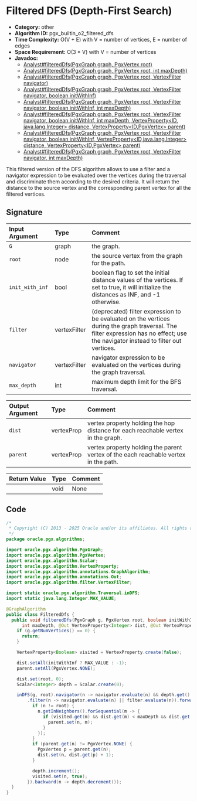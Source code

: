 # Filtered DFS (Depth-First Search)

- **Category:** other
- **Algorithm ID:** pgx_builtin_o2_filtered_dfs
- **Time Complexity:** O(V + E) with V = number of vertices, E = number of edges
- **Space Requirement:** O(3 * V) with V = number of vertices
- **Javadoc:**
  - [Analyst#filteredDfs(PgxGraph graph, PgxVertex<ID> root)](https://docs.oracle.com/en/database/oracle/property-graph/25.1/spgjv/oracle/pgx/api/Analyst.html#filteredDfs_oracle_pgx_api_PgxGraph_oracle_pgx_api_PgxVertex_)
  - [Analyst#filteredDfs(PgxGraph graph, PgxVertex<ID> root, int maxDepth)](https://docs.oracle.com/en/database/oracle/property-graph/25.1/spgjv/oracle/pgx/api/Analyst.html#filteredDfs_oracle_pgx_api_PgxGraph_oracle_pgx_api_PgxVertex_int_)
  - [Analyst#filteredDfs(PgxGraph graph, PgxVertex<ID> root, VertexFilter navigator)](https://docs.oracle.com/en/database/oracle/property-graph/25.1/spgjv/oracle/pgx/api/Analyst.html#filteredDfs_oracle_pgx_api_PgxGraph_oracle_pgx_api_PgxVertex_oracle_pgx_api_filter_VertexFilter_)
  - [Analyst#filteredDfs(PgxGraph graph, PgxVertex<ID> root, VertexFilter navigator, boolean initWithInf)](https://docs.oracle.com/en/database/oracle/property-graph/25.1/spgjv/oracle/pgx/api/Analyst.html#filteredDfs_oracle_pgx_api_PgxGraph_oracle_pgx_api_PgxVertex_oracle_pgx_api_filter_VertexFilter_boolean_)
  - [Analyst#filteredDfs(PgxGraph graph, PgxVertex<ID> root, VertexFilter navigator, boolean initWithInf, int maxDepth)](https://docs.oracle.com/en/database/oracle/property-graph/25.1/spgjv/oracle/pgx/api/Analyst.html#filteredDfs_oracle_pgx_api_PgxGraph_oracle_pgx_api_PgxVertex_oracle_pgx_api_filter_VertexFilter_boolean_int_)
  - [Analyst#filteredDfs(PgxGraph graph, PgxVertex<ID> root, VertexFilter navigator, boolean initWithInf, int maxDepth, VertexProperty<ID,​java.lang.Integer> distance, VertexProperty<ID,​PgxVertex<ID>> parent)](https://docs.oracle.com/en/database/oracle/property-graph/25.1/spgjv/oracle/pgx/api/Analyst.html#filteredDfs_oracle_pgx_api_PgxGraph_oracle_pgx_api_PgxVertex_oracle_pgx_api_filter_VertexFilter_boolean_int_oracle_pgx_api_VertexProperty_oracle_pgx_api_VertexProperty_)
  - [Analyst#filteredDfs(PgxGraph graph, PgxVertex<ID> root, VertexFilter navigator, boolean initWithInf, VertexProperty<ID,​java.lang.Integer> distance, VertexProperty<ID,​PgxVertex<ID>> parent)](https://docs.oracle.com/en/database/oracle/property-graph/25.1/spgjv/oracle/pgx/api/Analyst.html#filteredDfs_oracle_pgx_api_PgxGraph_oracle_pgx_api_PgxVertex_oracle_pgx_api_filter_VertexFilter_boolean_oracle_pgx_api_VertexProperty_oracle_pgx_api_VertexProperty_)
  - [Analyst#filteredDfs(PgxGraph graph, PgxVertex<ID> root, VertexFilter navigator, int maxDepth)](https://docs.oracle.com/en/database/oracle/property-graph/25.1/spgjv/oracle/pgx/api/Analyst.html#filteredDfs_oracle_pgx_api_PgxGraph_oracle_pgx_api_PgxVertex_oracle_pgx_api_filter_VertexFilter_int_)

This filtered version of the DFS algorithm allows to use a filter and a navigator expression to be evaluated over the vertices during the traversal and discriminate them according to the desired criteria. It will return the distance to the source vertex and the corresponding parent vertex for all the filtered vertices.

## Signature

| Input Argument | Type | Comment |
| :--- | :--- | :--- |
| `G` | graph | the graph. |
| `root` | node | the source vertex from the graph for the path. |
| `init_with_inf` | bool | boolean flag to set the initial distance values of the vertices. If set to true, it will initialize the distances as INF, and -1 otherwise. |
| `filter` | vertexFilter | (deprecated) filter expression to be evaluated on the vertices during the graph traversal. The filter expression has no effect; use the navigator instead to filter out vertices. |
| `navigator` | vertexFilter | navigator expression to be evaluated on the vertices during the graph traversal. |
| `max_depth` | int | maximum depth limit for the BFS traversal. |

| Output Argument | Type | Comment |
| :--- | :--- | :--- |
| `dist` | vertexProp<int> | vertex property holding the hop distance for each reachable vertex in the graph. |
| `parent` | vertexProp<node> | vertex property holding the parent vertex of the each reachable vertex in the path. |

| Return Value | Type | Comment |
| :--- | :--- | :--- |
| | void | None |

## Code

```java
/*
 * Copyright (C) 2013 - 2025 Oracle and/or its affiliates. All rights reserved.
 */
package oracle.pgx.algorithms;

import oracle.pgx.algorithm.PgxGraph;
import oracle.pgx.algorithm.PgxVertex;
import oracle.pgx.algorithm.Scalar;
import oracle.pgx.algorithm.VertexProperty;
import oracle.pgx.algorithm.annotations.GraphAlgorithm;
import oracle.pgx.algorithm.annotations.Out;
import oracle.pgx.algorithm.filter.VertexFilter;

import static oracle.pgx.algorithm.Traversal.inDFS;
import static java.lang.Integer.MAX_VALUE;

@GraphAlgorithm
public class FilteredDfs {
  public void filteredDfs(PgxGraph g, PgxVertex root, boolean initWithInf, VertexFilter filter, VertexFilter navigator,
      int maxDepth, @Out VertexProperty<Integer> dist, @Out VertexProperty<PgxVertex> parent) {
    if (g.getNumVertices() == 0) {
      return;
    }

    VertexProperty<Boolean> visited = VertexProperty.create(false);

    dist.setAll(initWithInf ? MAX_VALUE : -1);
    parent.setAll(PgxVertex.NONE);

    dist.set(root, 0);
    Scalar<Integer> depth = Scalar.create(0);

    inDFS(g, root).navigator(n -> navigator.evaluate(n) && depth.get() <= maxDepth)
        .filter(n -> navigator.evaluate(n) || filter.evaluate(n)).forward(n -> {
          if (n != root) {
            n.getInNeighbors().forSequential(m -> {
              if (visited.get(m) && dist.get(m) < maxDepth && dist.get(m) >= depth.get() - 1) {
                parent.set(n, m);
              }
            });
          }
          if (parent.get(n) != PgxVertex.NONE) {
            PgxVertex p = parent.get(n);
            dist.set(n, dist.get(p) + 1);
          }

          depth.increment();
          visited.set(n, true);
        }).backward(n -> depth.decrement());
  }
}
```
